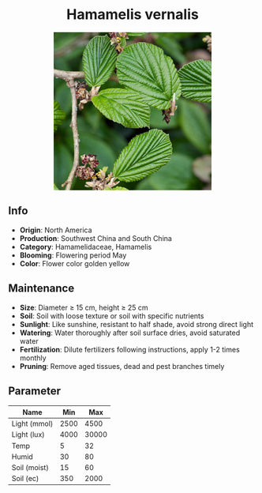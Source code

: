 <h1 align='center'>Hamamelis vernalis</h1>
<p align="center">
    <img 
        align='center'
        width='320'
        src="../images/hamamelis vernalis.png" 
        alt='Hamamelis vernalis' />
</p>

## Info

 - **Origin**: North America
 - **Production**: Southwest China and South China
 - **Category**: Hamamelidaceae, Hamamelis
 - **Blooming**: Flowering period May
 - **Color**: Flower color golden yellow

## Maintenance

 - **Size**: Diameter ≥ 15 cm, height ≥ 25 cm
 - **Soil**: Soil with loose texture or soil with specific nutrients
 - **Sunlight**: Like sunshine, resistant to half shade, avoid strong direct light
 - **Watering**: Water thoroughly after soil surface dries, avoid saturated water
 - **Fertilization**: Dilute fertilizers following instructions, apply 1-2 times monthly
 - **Pruning**: Remove aged tissues, dead and pest branches timely

## Parameter

| Name         | Min  | Max   |
|--------------|------|-------|
| Light (mmol) | 2500 | 4500  |
| Light (lux)  | 4000 | 30000 |
| Temp         | 5    | 32    |
| Humid        | 30   | 80    |
| Soil (moist) | 15   | 60    |
| Soil (ec)    | 350  | 2000  |